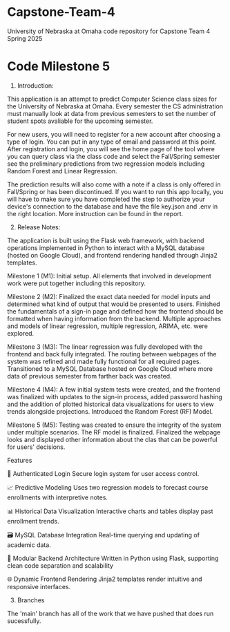 # Capstone-Team-4
University of Nebraska at Omaha code repository for Capstone Team 4 Spring 2025

# Code Milestone 5
1. Introduction:

 This application is an attempt to predict Computer Science class sizes for the University of Nebraska at Omaha. Every semester the CS administration must manually look at data from previous semesters to set the number of student spots avaliable for the upcoming semester. 
 
 For new users, you will need to register for a new account after choosing a type of login. You can put in any type of email and password at this point. After registration and login, you will see the home page of the tool where you can query class via the class code and select the Fall/Spring semester see the preliminary predictions from two regression models including Random Forest and Linear Regression. 
 
 The prediction results will also come with a note if a class is only offered in Fall/Spring or has been discontinued. If you want to run this app locally, you will have to make sure you have completed the step to authorize your device's connection to the database and have the file key.json and .env in the right location. More instruction can be found in the report. 

2. Release Notes:
 
 The application is built using the Flask web framework, with backend operations implemented in Python to interact with a MySQL database (hosted on Google Cloud), and frontend rendering handled through Jinja2 templates.
 
 Milestone 1 (M1): Initial setup. All elements that involved in development work were put together including this repository. 

Milestone 2 (M2): Finalized the exact data needed for model inputs and determined what kind of output that would be presented to users. Finished the fundamentals of a sign-in page and defined how the frontend should be formatted when having information from the backend. Multiple approaches and models of linear regression, multiple regression, ARIMA, etc. were explored. 

Milestone 3 (M3): The linear regression was fully developed with the frontend and back fully integrated. The routing between webpages of the system was refined and made fully functional for all required pages. Transitioned to a MySQL Database hosted on Google Cloud where more data of previous semester from farther back was created.

Milestone 4 (M4): A few initial system tests were created, and the frontend was finalized with updates to the sign-in process, added password hashing and the addition of plotted historical data visualizations for users to view trends alongside projections. Introduced the Random Forest (RF) Model. 

Milestone 5 (M5):  Testing was created to ensure the integrity of the system under multiple scenarios. The RF model is finalized. Finalized the webpage looks and displayed other information about the clas that can be powerful for users' decisions. 
 
 Features
 
 🔐 Authenticated Login
 Secure login system for user access control.
 
 📈 Predictive Modeling
 Uses two regression models to forecast course enrollments with interpretive notes.
 
 📊 Historical Data Visualization
 Interactive charts and tables display past enrollment trends.
 
 🗃️ MySQL Database Integration
 Real-time querying and updating of academic data.
 
 🧩 Modular Backend Architecture
 Written in Python using Flask, supporting clean code separation and scalability
 
 🌐 Dynamic Frontend Rendering
 Jinja2 templates render intuitive and responsive interfaces.
   
3. Branches

 The 'main' branch has all of the work that we have pushed that does run sucessfully.

